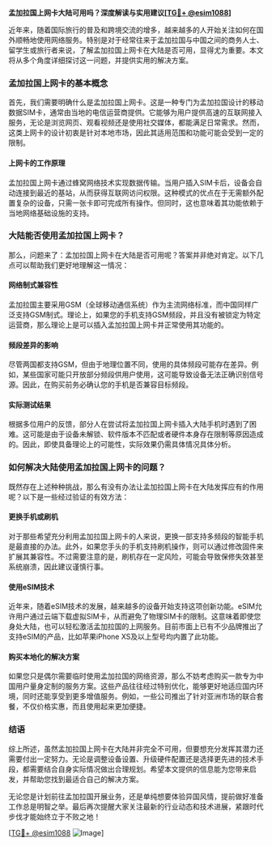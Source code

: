 **孟加拉国上网卡大陆可用吗？深度解读与实用建议[[TG💪+ @esim1088](https://t.me/s/esim1088)]**

近年来，随着国际旅行的普及和跨境交流的增多，越来越多的人开始关注如何在国外顺畅地使用网络服务。特别是对于经常往来于孟加拉国与中国之间的商务人士、留学生或旅行者来说，了解孟加拉国上网卡在大陆是否可用，显得尤为重要。本文将从多个角度详细探讨这一问题，并提供实用的解决方案。

### 孟加拉国上网卡的基本概念

首先，我们需要明确什么是孟加拉国上网卡。这是一种专门为孟加拉国设计的移动数据SIM卡，通常由当地的电信运营商提供。它能够为用户提供高速的互联网接入服务，无论是浏览网页、观看视频还是使用社交媒体，都能满足日常需求。然而，这类上网卡的设计初衷是针对本地市场，因此其适用范围和功能可能会受到一定的限制。

#### 上网卡的工作原理

孟加拉国上网卡通过蜂窝网络技术实现数据传输。当用户插入SIM卡后，设备会自动连接到最近的基站，从而获得互联网访问权限。这种模式的优点在于无需额外配置复杂的设备，只需一张卡即可完成所有操作。但同时，这也意味着其功能依赖于当地网络基础设施的支持。

### 大陆能否使用孟加拉国上网卡？

那么，问题来了：孟加拉国上网卡在大陆是否可用呢？答案并非绝对肯定。以下几点可以帮助我们更好地理解这一情况：

#### 网络制式兼容性

孟加拉国主要采用GSM（全球移动通信系统）作为主流网络标准，而中国同样广泛支持GSM制式。理论上，如果您的手机支持GSM频段，并且没有被锁定为特定运营商，那么理论上是可以插入孟加拉国上网卡并正常使用其功能的。

#### 频段差异的影响

尽管两国都支持GSM，但由于地理位置不同，使用的具体频段可能存在差异。例如，某些国家可能只开放部分频段供用户使用，这可能导致设备无法正确识别信号源。因此，在购买前务必确认您的手机是否兼容目标频段。

#### 实际测试结果

根据多位用户的反馈，部分人在尝试将孟加拉国上网卡插入大陆手机时遇到了困难。这可能是由于设备未解锁、软件版本不匹配或者硬件本身存在限制等原因造成的。因此，即使具备理论上的可能性，实际效果仍需具体情况具体分析。

### 如何解决大陆使用孟加拉国上网卡的问题？

既然存在上述种种挑战，那么有没有办法让孟加拉国上网卡在大陆发挥应有的作用呢？以下是一些经过验证的有效方法：

#### 更换手机或刷机

对于那些希望充分利用孟加拉国上网卡的人来说，更换一部支持多频段的智能手机是最直接的办法。此外，如果您手头的手机支持刷机操作，则可以通过修改固件来扩展其兼容性。不过需要注意的是，刷机存在一定风险，可能会导致保修失效甚至系统崩溃，因此建议谨慎行事。

#### 使用eSIM技术

近年来，随着eSIM技术的发展，越来越多的设备开始支持这项创新功能。eSIM允许用户通过云端下载虚拟SIM卡，从而避免了物理SIM卡的限制。这意味着即使您身处大陆，也可以轻松激活孟加拉国的上网服务。目前市面上已有不少品牌推出了支持eSIM的产品，比如苹果iPhone XS及以上型号均内置了此功能。

#### 购买本地化的解决方案

如果您只是偶尔需要临时使用孟加拉国的网络资源，那么不妨考虑购买一款专为中国用户量身定制的服务方案。这些产品往往经过特别优化，能够更好地适应国内环境，同时还能享受到更多增值服务。例如，一些公司推出了针对亚洲市场的联合套餐，不仅价格实惠，而且使用起来更加便捷。

### 结语

综上所述，虽然孟加拉国上网卡在大陆并非完全不可用，但要想充分发挥其潜力还需要付出一定努力。无论是调整设备设置、升级硬件配置还是选择更先进的技术手段，都需要结合自身实际情况做出合理规划。希望本文提供的信息能为您带来启发，并帮助您找到最适合自己的解决方案。

无论您是计划前往孟加拉国开展业务，还是单纯想要体验异国风情，提前做好准备工作总是明智之举。最后再次提醒大家关注最新的行业动态和技术进展，紧跟时代步伐才能始终立于不败之地！

[[TG💪+ @esim1088](https://t.me/s/esim1088) ![Image](https://i.postimg.cc/4NQfJmqS/Snipaste-2025-05-13-00-14-12.png)]